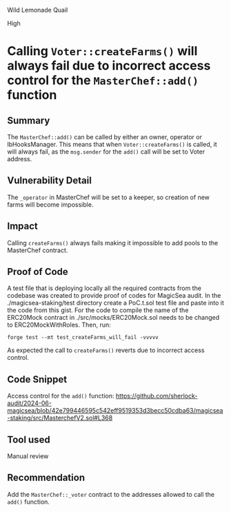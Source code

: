 Wild Lemonade Quail

High

# Calling `Voter::createFarms()` will always fail due to incorrect access control for the `MasterChef::add()` function

## Summary

The `MasterChef::add()` can be called by either an owner, operator or lbHooksManager. This means that when `Voter::createFarms()` is called, it will always fail, as the `msg.sender` for the `add()` call will be set to Voter address. 

## Vulnerability Detail

The `_operator` in MasterChef will be set to a keeper, so creation of new farms will become impossible.

## Impact 

Calling `createFarms()` always fails making it impossible to add pools to the MasterChef contract.

## Proof of Code
A test file that is deploying locally all the required contracts from the codebase was created to provide proof of codes for MagicSea audit. In the ./magicsea-staking/test directory create a PoC.t.sol test file and paste into it the code from this gist. For the code to compile the name of the ERC20Mock contract in ./src/mocks/ERC20Mock.sol needs to be changed to ERC20MockWithRoles. Then, run:
```shell
forge test --mt test_createFarms_will_fail -vvvvv
```
As expected the call to `createFarms()` reverts due to incorrect access control.

## Code Snippet
Access control for the `add()` function:
https://github.com/sherlock-audit/2024-06-magicsea/blob/42e799446595c542eff9519353d3becc50cdba63/magicsea-staking/src/MasterchefV2.sol#L368
## Tool used
Manual review
## Recommendation
Add the `MasterChef::_voter` contract to the addresses allowed to call the `add()` function.